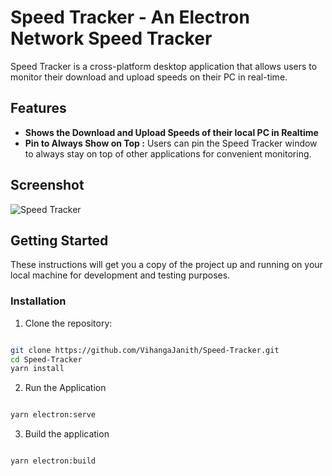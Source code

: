 # Speed Tracker - An Electron Network Speed Tracker

Speed Tracker is a cross-platform desktop application that allows users to monitor their download and upload speeds on their PC in real-time.

## Features

- **Shows the Download and Upload Speeds of their local PC in Realtime**
- **Pin to Always Show on Top :** Users can pin the Speed Tracker window to always stay on top of other applications for convenient monitoring.

## Screenshot

![Speed Tracker](https://github.com/VihangaJanith/Speed-Tracker/assets/79491849/984642f8-3050-4ad0-958b-186edfbbac03)

## Getting Started

These instructions will get you a copy of the project up and running on your local machine for development and testing purposes.

### Installation

1. Clone the repository:

```bash

git clone https://github.com/VihangaJanith/Speed-Tracker.git
cd Speed-Tracker
yarn install

```

2. Run the Application

```bash

yarn electron:serve

```

3. Build the application

```bash

yarn electron:build

```
